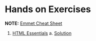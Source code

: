 # Hands on Exercises

**NOTE:** [Emmet Cheat Sheet](https://docs.emmet.io/cheat-sheet/)

1. [HTML Essentials](https://docs.google.com/document/d/1aBzcpuPE8iFxtrb9JUDgsNPt1Clr_B4V36pnzHc-KYE/edit#heading=h.se1khzylp6dt)
    a. [Solution](../011_hands-on-exercsises-solutions/01)

